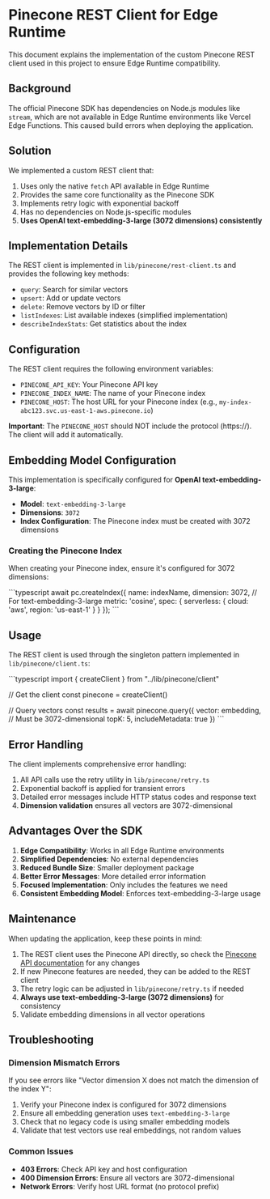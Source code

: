 # Pinecone REST Client for Edge Runtime

This document explains the implementation of the custom Pinecone REST client used in this project to ensure Edge Runtime compatibility.

## Background

The official Pinecone SDK has dependencies on Node.js modules like `stream`, which are not available in Edge Runtime environments like Vercel Edge Functions. This caused build errors when deploying the application.

## Solution

We implemented a custom REST client that:

1. Uses only the native `fetch` API available in Edge Runtime
2. Provides the same core functionality as the Pinecone SDK
3. Implements retry logic with exponential backoff
4. Has no dependencies on Node.js-specific modules
5. **Uses OpenAI text-embedding-3-large (3072 dimensions) consistently**

## Implementation Details

The REST client is implemented in `lib/pinecone/rest-client.ts` and provides the following key methods:

- `query`: Search for similar vectors
- `upsert`: Add or update vectors
- `delete`: Remove vectors by ID or filter
- `listIndexes`: List available indexes (simplified implementation)
- `describeIndexStats`: Get statistics about the index

## Configuration

The REST client requires the following environment variables:

- `PINECONE_API_KEY`: Your Pinecone API key
- `PINECONE_INDEX_NAME`: The name of your Pinecone index
- `PINECONE_HOST`: The host URL for your Pinecone index (e.g., `my-index-abc123.svc.us-east-1-aws.pinecone.io`)

**Important**: The `PINECONE_HOST` should NOT include the protocol (https://). The client will add it automatically.

## Embedding Model Configuration

This implementation is specifically configured for **OpenAI text-embedding-3-large**:

- **Model**: `text-embedding-3-large`
- **Dimensions**: `3072`
- **Index Configuration**: The Pinecone index must be created with 3072 dimensions

### Creating the Pinecone Index

When creating your Pinecone index, ensure it's configured for 3072 dimensions:

\`\`\`typescript
await pc.createIndex({
  name: indexName,
  dimension: 3072, // For text-embedding-3-large
  metric: 'cosine',
  spec: {
    serverless: {
      cloud: 'aws',
      region: 'us-east-1'
    }
  }
});
\`\`\`

## Usage

The REST client is used through the singleton pattern implemented in `lib/pinecone/client.ts`:

\`\`\`typescript
import { createClient } from "../lib/pinecone/client"

// Get the client
const pinecone = createClient()

// Query vectors
const results = await pinecone.query({
  vector: embedding, // Must be 3072-dimensional
  topK: 5,
  includeMetadata: true
})
\`\`\`

## Error Handling

The client implements comprehensive error handling:

1. All API calls use the retry utility in `lib/pinecone/retry.ts`
2. Exponential backoff is applied for transient errors
3. Detailed error messages include HTTP status codes and response text
4. **Dimension validation** ensures all vectors are 3072-dimensional

## Advantages Over the SDK

1. **Edge Compatibility**: Works in all Edge Runtime environments
2. **Simplified Dependencies**: No external dependencies
3. **Reduced Bundle Size**: Smaller deployment package
4. **Better Error Messages**: More detailed error information
5. **Focused Implementation**: Only includes the features we need
6. **Consistent Embedding Model**: Enforces text-embedding-3-large usage

## Maintenance

When updating the application, keep these points in mind:

1. The REST client uses the Pinecone API directly, so check the [Pinecone API documentation](https://docs.pinecone.io/reference) for any changes
2. If new Pinecone features are needed, they can be added to the REST client
3. The retry logic can be adjusted in `lib/pinecone/retry.ts` if needed
4. **Always use text-embedding-3-large (3072 dimensions)** for consistency
5. Validate embedding dimensions in all vector operations

## Troubleshooting

### Dimension Mismatch Errors

If you see errors like "Vector dimension X does not match the dimension of the index Y":

1. Verify your Pinecone index is configured for 3072 dimensions
2. Ensure all embedding generation uses `text-embedding-3-large`
3. Check that no legacy code is using smaller embedding models
4. Validate that test vectors use real embeddings, not random values

### Common Issues

- **403 Errors**: Check API key and host configuration
- **400 Dimension Errors**: Ensure all vectors are 3072-dimensional
- **Network Errors**: Verify host URL format (no protocol prefix)
